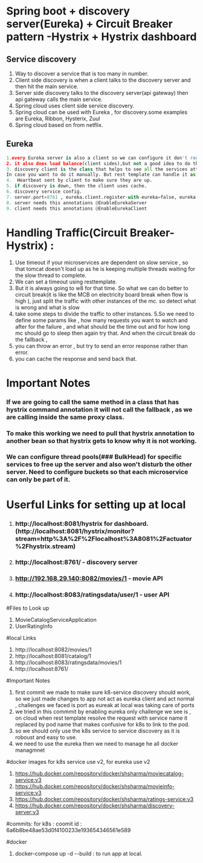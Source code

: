 # Spring  boot + discovery server(Eureka) + Circuit Breaker pattern -Hystrix + Hystrix dashboard

## Service discovery 
1. Way to discover a service that is too many in number. 
2. Client side discovery is when a client talks to the discovery server and then hit the main service. 
3. Server side discovery talks to the discovery server(api gateway) then api gateway calls the main service. 
4. Spring cloud uses client side service discovery. 
5. Spring cloud can be used with Eureka , for discovery.some examples are Eureka, Ribbon, Hysterix, Zuul
6. Spring cloud based on from netflix. 

## Eureka 
```python 
1.every Eureka server is also a client so we can configure it don't regeier yourself.
2. it also does load balance(client sides),but not a good idea to do the client side load balance. 
3. discovery client is the class that helps to see all the services attached to one title and get the list of services. 
In case you want to do it manually. But rest template can handle it as abstraction so lets omit it.
4.  Heartbeat sent by client to make sure they are up.
5. if discovery is down, then the client uses cache.
6. discovery service config.
7. server.port=8761 , eureka.client.register-with-eureka=false, eureka.client.fetch-registry=false
8. server needs this annotations @EnableEurekaServer
9. client needs this annotations @EnableEurekaClient
```

# Handling Traffic(Circuit Breaker-Hystrix) :
1. Use timeout if your microservices are dependent on slow service , so that tomcat doesn't load up as he is keeping multiple threads waiting for the slow thread to complete.
2. We can set a timeout using resttemplate.
3. But it is always going to w8 for that time. So what we can do better to circuit break(it is like the MCB on electricity board break when flow is high ), just split the traffic with other instances of the mc.
so detect what is wrong and what is slow
4. take some steps to divide the traffic to other instances. 
5.So we need to define some params like , how many requests you want to watch and after for the failure , and what should be the time out and for how long mc should go to sleep then again try that.
And when the circuit break do the fallback ,
6. you can throw an error , but try to send an error response rather than error.
7. you can cache the response and send back that.

# Important Notes
### If we are going to call the same method in a class that has hystrix command annotation it will not call the fallback , as we are calling inside the same proxy class.
### To make this working we need to pull that hystrix annotation to another bean so that hystrix gets to know why it is not working.
### We can configure thread pools(### BulkHead) for specific services to free up the server and also won't disturb the other server. Need to configure buckets so that each microservice can only be part of it.

# Userful Links for setting up at local 
1. ### http://localhost:8081/hystrix for dashboard. (http://localhost:8081/hystrix/monitor?stream=http%3A%2F%2Flocalhost%3A8081%2Factuator%2Fhystrix.stream)
2. ### http://localhost:8761/ - discovery server
3. ### http://192.168.29.140:8082/movies/1  - movie API
4. ### http://localhost:8083/ratingsdata/user/1  - user API

#Files to Look up
1. MovieCatalogServiceApplication
2. UserRatingInfo

#local Links
1. http://localhost:8082/movies/1
2. http://localhost:8081/catalog/1
3. http://localhost:8083/ratingsdata/movies/1
4. http://localhost:8761/

#Important Notes
1. first commit we made to make sure k8-service discovery should work, so we just made changes to app not act as eureka client and act normal , challenges we faced is port as eureak at local was taking care of ports
2. we tried in this commmit by enabling eureka only challenge we see is , on cloud when rest template resolve the request with service name it replaced by pod name that makes confusive for k8s to link to the pod.
3. so we should only use the k8s service to service discovery as it is roboust and easy to use.
4. we need to use the eureka then we need to manage he all docker managmnet 

#docker images for k8s service use v2, for eureka use v2
1.  https://hub.docker.com/repository/docker/shsharma/moviecatalog-service:v3 
2. https://hub.docker.com/repository/docker/shsharma/movieinfo-service:v3
3. https://hub.docker.com/repository/docker/shsharma/ratings-service:v3
4. https://hub.docker.com/repository/docker/shsharma/discovery-server:v3 

#commits:
for k8s  : coomit id  : 6a6b8be48ae53d0f4100233e193654346561e589 

#docker
1. docker-compose up -d --build : to run app at local.
